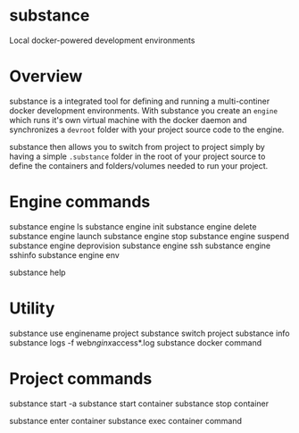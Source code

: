 # substance

Local docker-powered development environments

# Overview

substance is a integrated tool for defining and running a multi-continer docker development environments. With substance you create an `engine` which runs it's own virtual machine with the docker daemon and synchronizes a `devroot` folder with your project source code to the engine. 

substance then allows you to switch from project to project simply by having a simple `.substance` folder in the root of your project source to define the containers and folders/volumes needed to run your project.

# Engine commands

substance engine ls
substance engine init
substance engine delete
substance engine launch
substance engine stop
substance engine suspend
substance engine deprovision
substance engine ssh
substance engine sshinfo
substance engine env

substance help


# Utility

substance use enginename project
substance switch project
substance info
substance logs -f web*nginx*access*.log
substance docker command

# Project commands

substance start -a
substance start container
substance stop container

substance enter container
substance exec container command